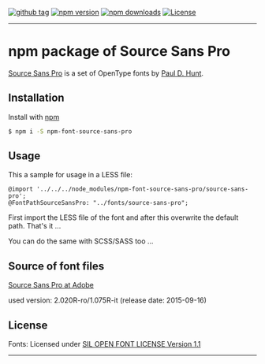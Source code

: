 [![github tag][github-tag-image]][github-tag-url]
[![npm version][npm-version-image]][npm-version-url]
[![npm downloads][npm-downloads-image]][npm-downloads-url]
[![License][license-image]][license-url]

***

# npm package of Source Sans Pro

[Source Sans Pro](https://github.com/adobe-fonts/source-sans-pro/) is a set of OpenType fonts by [Paul D. Hunt](mailto:opensourcefonts@adobe.com).


## Installation

Install with [npm](https://www.npmjs.com/)

```sh
$ npm i -S npm-font-source-sans-pro
```


## Usage

This a sample for usage in a LESS file:

```
@import '../../../node_modules/npm-font-source-sans-pro/source-sans-pro';
@FontPathSourceSansPro: "../fonts/source-sans-pro";
```

First import the LESS file of the font and after this overwrite the default path. That's it ...

You can do the same with SCSS/SASS too ...


## Source of font files

[Source Sans Pro at Adobe](https://github.com/adobe-fonts/source-sans-pro/)

used version: 2.020R-ro/1.075R-it (release date: 2015-09-16)


## License

Fonts: Licensed under [SIL OPEN FONT LICENSE Version 1.1](https://github.com/dasrick/npm-font-source-sans-pro/blob/master/LICENSE)

***

[github-tag-image]: https://img.shields.io/github/downloads/dasrick/npm-font-source-sans-pro/total.svg?style=flat-square
[github-tag-url]: https://github.com/dasrick/npm-font-source-sans-pro

[npm-version-image]: https://img.shields.io/npm/v/npm-font-source-sans-pro.svg?style=flat-square
[npm-version-url]: https://www.npmjs.com/package/npm-font-source-sans-pro
[npm-downloads-image]: https://img.shields.io/npm/dm/npm-font-source-sans-pro.svg?style=flat-square
[npm-downloads-url]: https://www.npmjs.com/package/npm-font-source-sans-pro

[license-image]: https://img.shields.io/github/license/dasrick/npm-font-source-sans-pro.svg?style=flat-square
[license-url]: https://github.com/dasrick/npm-font-source-sans-pro/blob/master/LICENSE
